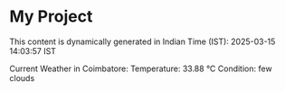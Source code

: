 # My Project

This content is dynamically generated in Indian Time (IST): 2025-03-15 14:03:57 IST


Current Weather in Coimbatore:
Temperature: 33.88 °C
Condition: few clouds
